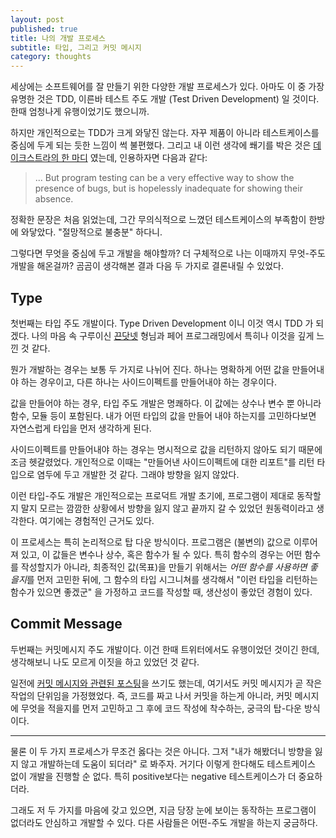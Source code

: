 ```yaml
---
layout: post
published: true
title: 나의 개발 프로세스
subtitle: 타입, 그리고 커밋 메시지
category: thoughts
---
```


 세상에는 소프트웨어를 잘 만들기 위한 다양한 개발 프로세스가
 있다. 아마도 이 중 가장 유명한 것은 TDD, 이른바 테스트 주도 개발
 (Test Driven Development) 일 것이다. 한때 엄청나게 유행이었기도
 했으니까.

 하지만 개인적으로는 TDD가 크게 와닿진 않는다. 자꾸 제품이 아니라
 테스트케이스를 중심에 두게 되는 듯한 느낌이 썩 불편했다. 그리고 내
 이런 생각에 쐐기를 박은 것은 [데이크스트라의 한
 마디](https://www.cs.utexas.edu/~EWD/transcriptions/EWD03xx/EWD340.html)
 였는데, 인용하자면 다음과 같다:

> ... But program testing can be a very effective way to show the
> presence of bugs, but is hopelessly inadequate for showing their
> absence.

 정확한 문장은 처음 읽었는데, 그간 무의식적으로 느꼈던 테스트케이스의
 부족함이 한방에 와닿았다. "절망적으로 불충분" 하다니.

 그렇다면 무엇을 중심에 두고 개발을 해야할까? 더 구체적으로 나는
 이때까지 무엇-주도 개발을 해온걸까? 곰곰이 생각해본 결과 다음 두
 가지로 결론내릴 수 있었다.

## Type
 첫번째는 타입 주도 개발이다. Type Driven Development 이니 이것 역시
 TDD 가 되겠다. 나의 마음 속 구루이신 [끈닷넷](kkeun.net) 형님과 페어
 프로그래밍에서 특히나 이것을 깊게 느낀 것 같다.

 뭔가 개발하는 경우는 보통 두 가지로 나뉘어 진다. 하나는 명확하게 어떤
 값을 만들어내야 하는 경우이고, 다른 하나는 사이드이펙트를 만들어내야
 하는 경우이다.

 값을 만들어야 하는 경우, 타입 주도 개발은 명쾌하다. 이 값에는 상수나
 변수 뿐 아니라 함수, 모듈 등이 포함된다. 내가 어떤 타입의 값을 만들어
 내야 하는지를 고민하다보면 자연스럽게 타입을 먼저 생각하게 된다.

 사이드이펙트를 만들어내야 하는 경우는 명시적으로 값을 리턴하지 않아도
 되기 때문에 조금 헷갈렸었다. 개인적으로 이때는 "만들어낸
 사이드이펙트에 대한 리포트"를 리턴 타입으로 염두에 두고 개발한 것
 같다. 그래야 방향을 잃지 않았다.

 이런 타입-주도 개발은 개인적으로는 프로덕트 개발 초기에, 프로그램이
 제대로 동작할지 말지 모르는 깜깜한 상황에서 방향을 잃지 않고 끝까지
 갈 수 있었던 원동력이라고 생각한다. 여기에는 경험적인 근거도 있다.

 이 프로세스는 특히 논리적으로 탑 다운 방식이다. 프로그램은 (불변의)
 값으로 이루어져 있고, 이 값들은 변수나 상수, 혹은 함수가 될 수
 있다. 특히 함수의 경우는 어떤 함수를 작성할지가 아니라, 최종적인
 값(목표)을 만들기 위해서는 *어떤 함수를 사용하면 좋을지*를 먼저
 고민한 뒤에, 그 함수의 타입 시그니쳐를 생각해서 "이런 타입을 리턴하는
 함수가 있으면 좋겠군" 을 가정하고 코드를 작성할 때, 생산성이 좋았던
 경험이 있다.

## Commit Message
 두번째는 커밋메시지 주도 개발이다. 이건 한때 트위터에서도 유행이었던
 것이긴 한데, 생각해보니 나도 모르게 이짓을 하고 있었던 것 같다.

 일전에 [커밋 메시지와 관련된
 포스팅](https://sangwoo-joh.github.io/commit-message)을 쓰기도
 했는데, 여기서도 커밋 메시지가 곧 작은 작업의 단위임을
 가정했었다. 즉, 코드를 짜고 나서 커밋을 하는게 아니라, 커밋 메시지에
 무엇을 적을지를 먼저 고민하고 그 후에 코드 작성에 착수하는, 궁극의
 탑-다운 방식이다.

---

 물론 이 두 가지 프로세스가 무조건 옳다는 것은 아니다. 그저 "내가
 해봤더니 방향을 잃지 않고 개발하는데 도움이 되더라" 로 봐주자. 거기다
 이렇게 한다해도 테스트케이스 없이 개발을 진행할 순 없다. 특히
 positive보다는 negative 테스트케이스가 더 중요하더라.

 그래도 저 두 가지를 마음에 갖고 있으면, 지금 당장 눈에 보이는
 동작하는 프로그램이 없더라도 안심하고 개발할 수 있다. 다른 사람들은
 어떤-주도 개발을 하는지 궁금하다.
